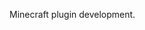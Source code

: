 Minecraft plugin development.

<!---
seanfitzgerald7/seanfitzgerald7 is a ✨ special ✨ repository because its `README.md` (this file) appears on your GitHub profile.
You can click the Preview link to take a look at your changes.
--->
